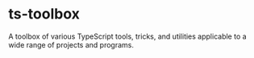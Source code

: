 # ts-toolbox
A toolbox of various TypeScript tools, tricks, and utilities applicable to a wide range of projects and programs.
